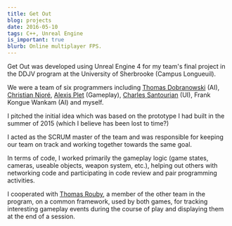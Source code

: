 ```yaml
---
title: Get Out
blog: projects
date: 2016-05-10
tags: C++, Unreal Engine
is_important: true
blurb: Online multiplayer FPS.
---
```

Get Out was developed using Unreal Engine 4 for my team's final project in the DDJV program at the University of Sherbrooke (Campus Longueuil).

We were a team of six programmers including [Thomas Dobranowski](https://www.linkedin.com/in/thomasdobra/) (AI), [Christian Nioré](https://www.linkedin.com/in/christian-nioré-250a8094), [Alexis Plet](https://www.linkedin.com/in/alexis-plet-05437a105) (Gameplay), [Charles Santourian](https://www.linkedin.com/in/charles-santourian-745894b1) (UI), Frank Kongue Wankam (AI) and myself.

I pitched the initial idea which was based on the prototype I had built in the summer of 2015 (which I believe has been lost to time?)

I acted as the SCRUM master of the team and was responsible for keeping our team on track and working together towards the same goal.

In terms of code, I worked primarily the gameplay logic (game states, cameras, useable objects, weapon system, etc.), helping out others with networking code and participating in code review and pair programming activities.

I cooperated with [Thomas Rouby](https://www.linkedin.com/in/thomas-rouby-67034690), a member of the other team in the program, on a common framework, used by both games, for tracking interesting gameplay events during the course of play and displaying them at the end of a session.
